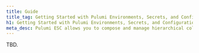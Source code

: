 ```yaml
---
title: Guide
title_tag: Getting Started with Pulumi Environments, Secrets, and Configuration (ESC)
h1: Getting Started with Pulumi Environments, Secrets, and Configuration (ESC)
meta_desc: Pulumi ESC allows you to compose and manage hierarchical collections of configuration and secrets and consume them in various ways.
---
```


TBD.
